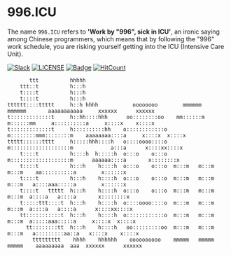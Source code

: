 996.ICU
=======
The name `996.ICU` refers to **'Work by "996", sick in ICU'**, an ironic saying among Chinese programmers, which means that by following the "996" work schedule, you are risking yourself getting into the ICU (Intensive Care Unit).

[![Slack](https://img.shields.io/badge/slack-996ICU-%23de335e.svg)](https://join.slack.com/t/996icu/shared_invite/enQtNTc5MTU4MDkxOTA1LTJlYWVmMGQxOWNjZDA2NzdkMzQ3MjkzYmFlYTAxMTczZGQ0NmQ5ZWY5MTVjODQ4MWFkZGRhMmRmY2UwZGUyOTQ)
[![LICENSE](https://img.shields.io/badge/license-NPL%20(The%20996%20Prohibited%20License)-blue.svg)](https://github.com/996icu/996.ICU/blob/master/LICENSE)
[![Badge](https://img.shields.io/badge/link-996.icu-red.svg)](https://996.icu/#/zh_CN)
[![HitCount](http://hits.dwyl.io/996icu/996.ICU.svg)](http://hits.dwyl.io/996icu/996.ICU)

           ttt          hhhhh 
        ttt::t          h:::h 
        t::::t          h:::h 
        t::::t          h:::h 
    tttttt::::ttttt     h::h hhhh           oooooooo        mmmmmm   mmmmmm       aaaaaaaaaaa     xxxxxx      xxxxxx
    t:::::::::::::t     h::hh::::hhh      oo::::::::oo    mm::::::m m::::::mm     a::::::::::a     x::::x    x::::x
    t:::::::::::::t     h::::::::::hh    o::::::::::::o  m::::::::mmm::::::::m    aaaaaaaa::::a     x::::x  x::::x
    ttttt::::::tttt     h:::::hhh::::h   o::::oooo::::o  m:::::::::::::::::::m            a:::a      x::::xx::::x
        t::::t          h::::h  h:::::h  o:::o    o:::o  m:::::::::::::::::::m      aaaaaa::::a       x::::::::x
        t::::t          h:::h    h::::h  o:::o    o:::o  m:::m   m:::m   m:::m    aa::::::::::a        x::::::x
        t::::t          h:::h    h::::h  o:::o    o:::o  m:::m   m:::m   m:::m   a::::aaa:::::a        x::::::x
        t::::t   ttttt  h:::h    h::::h  o:::o    o:::o  m:::m   m:::m   m:::m  a::::a   a::::a       x::::::::x
        t:::::ttt::::t  h:::h    h::::h  o::::oooo::::o  m:::m   m:::m   m:::m  a::::a   a::::a      x::::xx::::x
        tt:::::::::::t  h:::h    h::::h  o::::::::::::o  m:::m   m:::m   m:::m  a:::::aaa:::::a     x::::x  x::::x
          tt::::::::tt  h:::h    h::::h   oo:::::::::oo  m:::m   m:::m   m:::m   a:::::::::aa::a   x::::x    x::::x
            ttttttttt    hhhh    hhhhhh    oooooooooo    mmmmm   mmmmm   mmmmm    aaaaaaaaa  aaa  xxxxxx      xxxxxx
